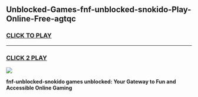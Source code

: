 
## Unblocked-Games-fnf-unblocked-snokido-Play-Online-Free-agtqc
<h3>
<a href="https://premium76.site?title=fnf-unblocked-snokido&ref=26A">CLICK TO PLAY</a></h3>
<hr>

<h3>
<a href="https://premium76.site?title=fnf-unblocked-snokido&ref=26A">CLICK 2 PLAY</a>
  
</h3>

<a href="https://premium76.site?title=fnf-unblocked-snokido&ref=26A"><img src="https://clearcache.store/games.png"></a>


**fnf-unblocked-snokido games unblocked: Your Gateway to Fun and Accessible Online Gaming**
